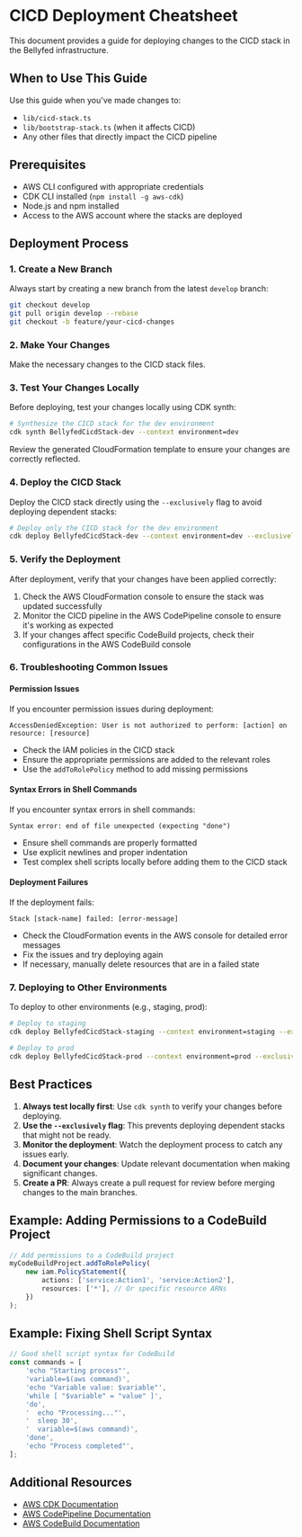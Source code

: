 # CICD Deployment Cheatsheet

This document provides a guide for deploying changes to the CICD stack in the Bellyfed infrastructure.

## When to Use This Guide

Use this guide when you've made changes to:

- `lib/cicd-stack.ts`
- `lib/bootstrap-stack.ts` (when it affects CICD)
- Any other files that directly impact the CICD pipeline

## Prerequisites

- AWS CLI configured with appropriate credentials
- CDK CLI installed (`npm install -g aws-cdk`)
- Node.js and npm installed
- Access to the AWS account where the stacks are deployed

## Deployment Process

### 1. Create a New Branch

Always start by creating a new branch from the latest `develop` branch:

```bash
git checkout develop
git pull origin develop --rebase
git checkout -b feature/your-cicd-changes
```

### 2. Make Your Changes

Make the necessary changes to the CICD stack files.

### 3. Test Your Changes Locally

Before deploying, test your changes locally using CDK synth:

```bash
# Synthesize the CICD stack for the dev environment
cdk synth BellyfedCicdStack-dev --context environment=dev
```

Review the generated CloudFormation template to ensure your changes are correctly reflected.

### 4. Deploy the CICD Stack

Deploy the CICD stack directly using the `--exclusively` flag to avoid deploying dependent stacks:

```bash
# Deploy only the CICD stack for the dev environment
cdk deploy BellyfedCicdStack-dev --context environment=dev --exclusively
```

### 5. Verify the Deployment

After deployment, verify that your changes have been applied correctly:

1. Check the AWS CloudFormation console to ensure the stack was updated successfully
2. Monitor the CICD pipeline in the AWS CodePipeline console to ensure it's working as expected
3. If your changes affect specific CodeBuild projects, check their configurations in the AWS CodeBuild console

### 6. Troubleshooting Common Issues

#### Permission Issues

If you encounter permission issues during deployment:

```
AccessDeniedException: User is not authorized to perform: [action] on resource: [resource]
```

- Check the IAM policies in the CICD stack
- Ensure the appropriate permissions are added to the relevant roles
- Use the `addToRolePolicy` method to add missing permissions

#### Syntax Errors in Shell Commands

If you encounter syntax errors in shell commands:

```
Syntax error: end of file unexpected (expecting "done")
```

- Ensure shell commands are properly formatted
- Use explicit newlines and proper indentation
- Test complex shell scripts locally before adding them to the CICD stack

#### Deployment Failures

If the deployment fails:

```
Stack [stack-name] failed: [error-message]
```

- Check the CloudFormation events in the AWS console for detailed error messages
- Fix the issues and try deploying again
- If necessary, manually delete resources that are in a failed state

### 7. Deploying to Other Environments

To deploy to other environments (e.g., staging, prod):

```bash
# Deploy to staging
cdk deploy BellyfedCicdStack-staging --context environment=staging --exclusively

# Deploy to prod
cdk deploy BellyfedCicdStack-prod --context environment=prod --exclusively
```

## Best Practices

1. **Always test locally first**: Use `cdk synth` to verify your changes before deploying.
2. **Use the `--exclusively` flag**: This prevents deploying dependent stacks that might not be ready.
3. **Monitor the deployment**: Watch the deployment process to catch any issues early.
4. **Document your changes**: Update relevant documentation when making significant changes.
5. **Create a PR**: Always create a pull request for review before merging changes to the main branches.

## Example: Adding Permissions to a CodeBuild Project

```typescript
// Add permissions to a CodeBuild project
myCodeBuildProject.addToRolePolicy(
    new iam.PolicyStatement({
        actions: ['service:Action1', 'service:Action2'],
        resources: ['*'], // Or specific resource ARNs
    })
);
```

## Example: Fixing Shell Script Syntax

```typescript
// Good shell script syntax for CodeBuild
const commands = [
    'echo "Starting process"',
    'variable=$(aws command)',
    'echo "Variable value: $variable"',
    'while [ "$variable" = "value" ]',
    'do',
    '  echo "Processing..."',
    '  sleep 30',
    '  variable=$(aws command)',
    'done',
    'echo "Process completed"',
];
```

## Additional Resources

- [AWS CDK Documentation](https://docs.aws.amazon.com/cdk/latest/guide/home.html)
- [AWS CodePipeline Documentation](https://docs.aws.amazon.com/codepipeline/latest/userguide/welcome.html)
- [AWS CodeBuild Documentation](https://docs.aws.amazon.com/codebuild/latest/userguide/welcome.html)
